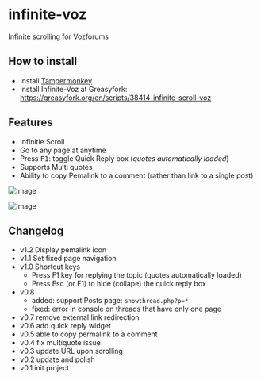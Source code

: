 # infinite-voz
Infinite scrolling for Vozforums

## How to install
* Install [Tampermonkey](https://chrome.google.com/webstore/detail/tampermonkey/dhdgffkkebhmkfjojejmpbldmpobfkfo?hl=en)
* Install Infinite-Voz at Greasyfork: https://greasyfork.org/en/scripts/38414-infinite-scroll-voz

## Features
* Infinitie Scroll
* Go to any page at anytime
* Press <kbd>F1</kbd>: toggle Quick Reply box (*quotes automatically loaded*)
* Supports Multi quotes
* Ability to copy Pemalink to a comment (rather than link to a single post)

![image](https://user-images.githubusercontent.com/7277418/36461055-2daa3572-16ee-11e8-99fb-81934de42304.png)

![image](https://user-images.githubusercontent.com/7277418/38378668-9dff8960-3928-11e8-8a4d-1079303762fe.png)


## Changelog
* v1.2 Display pemalink icon
* v1.1 Set fixed page navigation
* v1.0 Shortcut keys
  * Press F1 key for replying the topic (quotes automatically loaded)
  * Press Esc (or F1) to hide (collape) the quick reply box
* v0.8
  * added: support Posts page: `showthread.php?p=*`
  * fixed: error in console on threads that have only one page
* v0.7 remove external link redirection
* v0.6 add quick reply widget
* v0.5 able to copy permalink to a comment
* v0.4 fix multiquote issue
* v0.3 update URL upon scrolling
* v0.2 update and polish
* v0.1 init project
